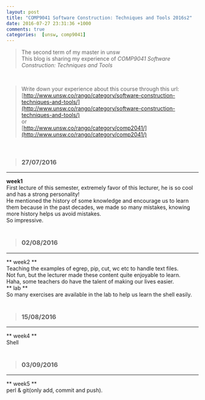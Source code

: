 ```yaml
---
layout: post
title: "COMP9041 Software Construction: Techniques and Tools 2016s2"
date: 2016-07-27 23:31:36 +1000
comments: true
categories:  [unsw, comp9041]
---
```


>The second term of my master in unsw         
This blog is sharing my experience of *COMP9041 Software Construction: Techniques and Tools*    

<!--more-->
<br>

>Write down your experience about this course through this url:     
[http://www.unsw.co/rango/category/software-construction-techniques-and-tools/](http://www.unsw.co/rango/category/software-construction-techniques-and-tools/)    
or    
[http://www.unsw.co/rango/category/comp2041/](http://www.unsw.co/rango/category/comp2041/)    
<br>

>### 27/07/2016 ###
----------
**week1**    
First lecture of this semester, extremely favor of this lecturer, he is so cool and has a strong personality!      
He mentioned the history of some knowledge and encourage us to learn them because in the past decades, we made so many mistakes, knowing more history helps us avoid mistakes.      
So impressive.         
<br> 

>### 02/08/2016 ###
----------
** week2 **     
Teaching the examples of egrep, pip, cut, wc etc to handle text files.     
Not fun, but the lecturer made these content quite enjoyable to learn.           
Haha, some teachers do have the talent of making our lives easier.      
<img style="max-height:400px" class="lazy" data-original="/images/blog/160802_9041/dump.png">       
** lab **     
So many exercises are available in the lab to help us learn the shell easily.     
<br> 

>### 15/08/2016 ###
----------
** week4 **     
Shell    
<br> 

>### 03/09/2016 ###
----------
** week5 **     
perl & git(only add, commit and push).     
<img style="max-height:400px" class="lazy" data-original="/images/blog/160802_9041/lg.png">     
<br> 